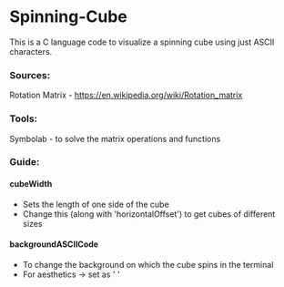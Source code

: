# Spinning-Cube
This is a C language code to visualize a spinning cube using just ASCII characters. 

### Sources:  
Rotation Matrix - https://en.wikipedia.org/wiki/Rotation_matrix

### Tools: 
Symbolab - to solve the matrix operations and functions 

### Guide: 
#### cubeWidth 
  - Sets the length of one side of the cube 
  - Change this (along with 'horizontalOffset') to get cubes of different sizes 

#### backgroundASCIICode 
  - To change the background on which the cube spins in the terminal 
  - For aesthetics -> set as ' ' 
